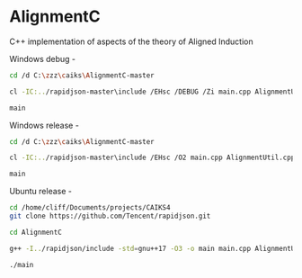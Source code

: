 # AlignmentC
C++ implementation of aspects of the theory of Aligned Induction 

Windows debug -
```sh
cd /d C:\zzz\caiks\AlignmentC-master

cl -IC:../rapidjson-master\include /EHsc /DEBUG /Zi main.cpp AlignmentUtil.cpp Alignment.cpp AlignmentApprox.cpp AlignmentAeson.cpp 

main
```
Windows release -
```sh
cd /d C:\zzz\caiks\AlignmentC-master

cl -IC:../rapidjson-master\include /EHsc /O2 main.cpp AlignmentUtil.cpp Alignment.cpp AlignmentApprox.cpp AlignmentAeson.cpp 

main
```
Ubuntu release -
```sh
cd /home/cliff/Documents/projects/CAIKS4
git clone https://github.com/Tencent/rapidjson.git

cd AlignmentC

g++ -I../rapidjson/include -std=gnu++17 -O3 -o main main.cpp AlignmentUtil.cpp Alignment.cpp AlignmentApprox.cpp AlignmentAeson.cpp 

./main

```
